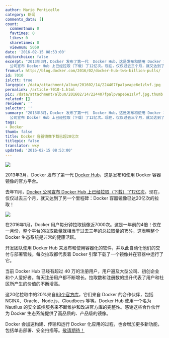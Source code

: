 ```yaml
---
author: Mario Ponticello
category: 新闻
comments_data: []
count:
  commentnum: 0
  favtimes: 0
  likes: 0
  sharetimes: 0
  viewnum: 5059
date: '2016-02-15 08:53:00'
editorchoice: false
excerpt: "2013年3月，Docker 发布了第一代  Docker Hub，这是发布和使用 Docker 容器镜像的官方平台。\r\n去年11月，Docker
  公司宣布 Docker Hub 上已经拉取（下载）了12亿次。现在，仅仅过去三个月，就又达到了另一个里程碑：Docker 容器镜像已达20亿次的拉取！"
fromurl: http://blog.docker.com/2016/02/docker-hub-two-billion-pulls/
id: 7010
islctt: true
largepic: /data/attachment/album/201602/14/224407fpalpvape6e1zlvf.jpg
permalink: /article-7010-1.html
pic: /data/attachment/album/201602/14/224407fpalpvape6e1zlvf.jpg.thumb.jpg
related: []
reviewer: ''
selector: ''
summary: "2013年3月，Docker 发布了第一代  Docker Hub，这是发布和使用 Docker 容器镜像的官方平台。\r\n去年11月，Docker
  公司宣布 Docker Hub 上已经拉取（下载）了12亿次。现在，仅仅过去三个月，就又达到了另一个里程碑：Docker 容器镜像已达20亿次的拉取！"
tags:
- Docker
thumb: false
title: Docker 容器镜像下载已超20亿次
titlepic: false
translator: wxy
updated: '2016-02-15 08:53:00'
---
```


![](/data/attachment/album/201602/14/224407fpalpvape6e1zlvf.jpg)


2013年3月，Docker 发布了第一代 [Docker Hub](https://hub.docker.com/)，这是发布和使用 Docker 容器镜像的官方平台。


去年11月，[Docker 公司宣布 Docker Hub 上已经拉取（下载）了12亿次](https://blog.docker.com/2015/11/docker-hub-billion-pulls/)。现在，仅仅过去三个月，就又达到了另一个里程碑：Docker 容器镜像已达20亿次的拉取！


![](/data/attachment/album/201602/14/222504e38xzbo4zj4rc712.jpg)


  
在2016年1月，Docker 用户每分钟拉取镜像近7000次。这是一年前的4倍！仅在一月份，整个平台的拉取数量就相当于过去三年的总拉取量的15%，这表明整个 Docker 生态系统是非常的健康活跃。 


开发团队使用 Docker Hub 来发布和使用容器化的软件，并以此自动化他们的交付与部署管线。每次拉取都代表着 Docker 引擎下载了一个镜像并在容器中运行了它。


当前 Docker Hub 已经有超过 40 万的注册用户，用户遍及大型公司、初创企业和个人爱好者。每天注册用户都不断增长。拉取数和注册数的提升代表了用户和社区所产生的价值的不断增高。


这20亿拉取中的20%来自[93个官方库](https://hub.docker.com/explore/)，它们来自 Docker 的合作伙伴，包括 NGINX、Oracle、Node.js、Cloudbees 等等。Docker Hub 使用一个名为 Nautilus 的安全监控服务来不断维护和改进官方库的完整性。感谢这些合作伙伴为 Docker 生态系统提供了高品质的、产品级的镜像。


Docker 会加速构建、传输和运行 Docker 化应用的过程，也会增加更多新功能，包括单击部署、安全扫描等。[敬请期待！](https://cloud.docker.com/)